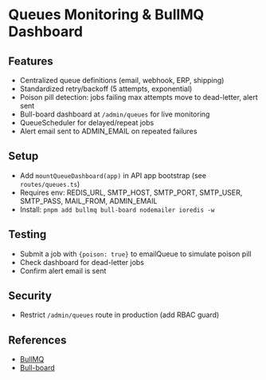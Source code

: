 # Queues Monitoring & BullMQ Dashboard

## Features

- Centralized queue definitions (email, webhook, ERP, shipping)
- Standardized retry/backoff (5 attempts, exponential)
- Poison pill detection: jobs failing max attempts move to dead-letter, alert sent
- Bull-board dashboard at `/admin/queues` for live monitoring
- QueueScheduler for delayed/repeat jobs
- Alert email sent to ADMIN_EMAIL on repeated failures

## Setup

- Add `mountQueueDashboard(app)` in API app bootstrap (see `routes/queues.ts`)
- Requires env: REDIS_URL, SMTP_HOST, SMTP_PORT, SMTP_USER, SMTP_PASS, MAIL_FROM, ADMIN_EMAIL
- Install: `pnpm add bullmq bull-board nodemailer ioredis -w`

## Testing

- Submit a job with `{poison: true}` to emailQueue to simulate poison pill
- Check dashboard for dead-letter jobs
- Confirm alert email is sent

## Security

- Restrict `/admin/queues` route in production (add RBAC guard)

## References

- [BullMQ](https://docs.bullmq.io/)
- [Bull-board](https://github.com/felixmosh/bull-board)
